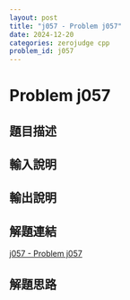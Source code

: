 ```yaml
---
layout: post
title: "j057 - Problem j057"
date: 2024-12-20
categories: zerojudge cpp
problem_id: j057
---
```


# Problem j057

## 題目描述



## 輸入說明



## 輸出說明



## 解題連結

[j057 - Problem j057](https://zerojudge.tw/ShowProblem?problemid=j057)

## 解題思路

